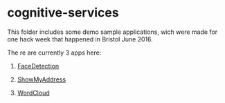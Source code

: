# cognitive-services

This folder includes some demo sample applications, wich were made for one hack week that happened in Bristol June 2016. 

The re are currently 3 apps here:

1.  [FaceDetection](https://github.com/DrJukka/cognitive-services/tree/master/FaceDetection)

2.  [ShowMyAddress](https://github.com/DrJukka/cognitive-services/tree/master/ShowMyAddress/ShowMyAddress)

3.  [WordCloud](https://github.com/DrJukka/cognitive-services/tree/master/WordCloud)
